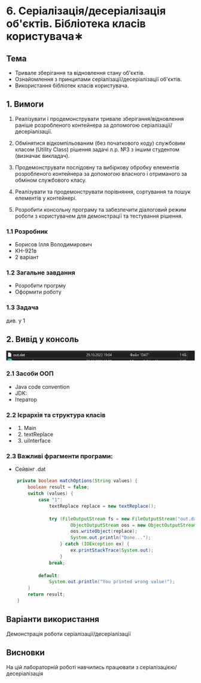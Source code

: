 # 6. Серіалізація/десеріалізація об'єктів. Бібліотека класів користувача∗
## Тема
- Тривале зберігання та відновлення стану об'єктів.
- Ознайомлення з принципами серіалізації/десеріалізації об'єктів.
- Використання бібліотек класів користувача.
## 1. Вимоги
1. Реалізувати і продемонструвати тривале зберігання/відновлення раніше розробленого контейнера за допомогою серіалізації/десеріалізації.

2. Обмінятися відкомпільованим (без початкового коду) службовим класом (Utility Class) рішення задачі л.р. №3 з іншим студентом (визначає викладач).

3. Продемонструвати послідовну та вибіркову обробку елементів розробленого контейнера за допомогою власного і отриманого за обміном службового класу.

4. Реалізувати та продемонструвати порівняння, сортування та пошук елементів у контейнері.

5. Розробити консольну програму та забезпечити діалоговий режим роботи з користувачем для демонстрації та тестування рішення.
### 1.1 Розробник
- Борисов Ілля Володимирович
- КН-921в
- 2 варіант

### 1.2 Загальне завдання
- Розробити прогрму 
- Оформити роботу


### 1.3 Задача
див. у 1

## 2. Вивід у консоль
<img src="photo.jpg">
  
### 2.1 Засоби ООП
- Java code convention
- JDK:
- Ітератор
### 2.2 Ієрархія та структура класів
- 1. Main
- 2. textReplace
- 3. uiInterface

### 2.3 Важливі фрагменти програми:
- Сейвінг .dat
~~~java
    private boolean matchOptions(String values) {
        boolean result = false;
        switch (values) {
            case "1":
            	textReplace replace = new textReplace();
            
            	try (FileOutputStream fs = new FileOutputStream("out.dat");
            	    	ObjectOutputStream oos = new ObjectOutputStream(fs)){
            			oos.writeObject(replace);
        	    		System.out.println("Done...");
            	    } catch (IOException ex) {
            	    	ex.printStackTrace(System.out);
            	    }
            	break;

            default:
                System.out.println("You printed wrong value!");
        }
        return result;
    }
~~~
## Варіанти використання
Демонстрація роботи серіалізації/десеріалізації
## Висновки
На цій лабораторній роботі навчились працювати з серіалізацією/десеріалізація